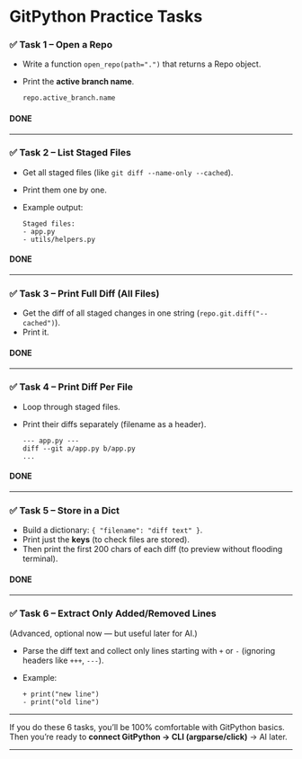 
# GitPython Practice Tasks

### ✅ Task 1 – Open a Repo

* Write a function `open_repo(path=".")` that returns a Repo object.
* Print the **active branch name**.

  ```python
  repo.active_branch.name
  ```
#### DONE
---

### ✅ Task 2 – List Staged Files

* Get all staged files (like `git diff --name-only --cached`).
* Print them one by one.
* Example output:

  ```
  Staged files:
  - app.py
  - utils/helpers.py
  ```
#### DONE
---

### ✅ Task 3 – Print Full Diff (All Files)

* Get the diff of all staged changes in one string (`repo.git.diff("--cached")`).
* Print it.
#### DONE
---

### ✅ Task 4 – Print Diff Per File

* Loop through staged files.
* Print their diffs separately (filename as a header).

  ```
  --- app.py ---
  diff --git a/app.py b/app.py
  ...
  ```
#### DONE
---

### ✅ Task 5 – Store in a Dict

* Build a dictionary: `{ "filename": "diff text" }`.
* Print just the **keys** (to check files are stored).
* Then print the first 200 chars of each diff (to preview without flooding terminal).

#### DONE
---

### ✅ Task 6 – Extract Only Added/Removed Lines

(Advanced, optional now — but useful later for AI.)

* Parse the diff text and collect only lines starting with `+` or `-` (ignoring headers like `+++`, `---`).
* Example:

  ```
  + print("new line")
  - print("old line")
  ```

---

If you do these 6 tasks, you’ll be 100% comfortable with GitPython basics.
Then you’re ready to **connect GitPython → CLI (argparse/click)** → AI later.

---